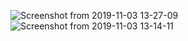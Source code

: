 ![Screenshot from 2019-11-03 13-27-09](https://user-images.githubusercontent.com/33805349/68082052-b387ea80-fe3d-11e9-9789-9ba106406ea3.png)
![Screenshot from 2019-11-03 13-14-11](https://user-images.githubusercontent.com/33805349/68081970-838c1780-fe3c-11e9-9107-852100cffad7.png)
